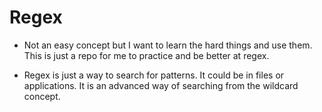 # Regex

- Not an easy concept but I want to learn the hard things and use them. This is just a repo for me to practice and be better at regex.

- Regex is just a way to search for patterns. It could be in files or applications. It is an advanced way of searching from the wildcard concept.